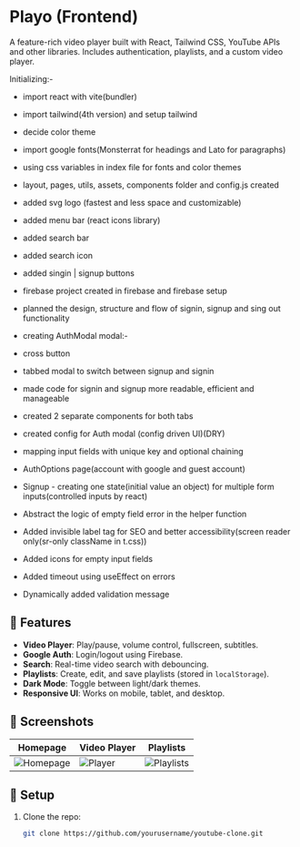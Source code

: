 # Playo (Frontend)

A feature-rich video player built with React, Tailwind CSS, YouTube APIs and other libraries. Includes authentication, playlists, and a custom video player.

Initializing:- 
- import react with vite(bundler)
- import tailwind(4th version) and setup tailwind
- decide color theme
- import google fonts(Monsterrat for headings and Lato for paragraphs)
- using css variables in index file for fonts and color themes
- layout, pages, utils, assets, components folder and config.js created
- added svg logo (fastest and less space and customizable)
- added menu bar (react icons library)
- added search bar
- added search icon
- added singin | signup buttons
- firebase project created in firebase and firebase setup
- planned the design, structure and flow of signin, signup and sing out functionality

- creating AuthModal modal:-
- cross button
- tabbed modal to switch between signup and signin
- made code for signin and signup more readable, efficient and manageable
- created 2 separate components for both tabs
- created config for Auth modal (config driven UI)(DRY)
- mapping input fields with unique key and optional chaining
- AuthOptions page(account with google and guest account)
- Signup - creating one state(initial value an object) for multiple form inputs(controlled inputs by react)
- Abstract the logic of empty field error in the helper function
- Added invisible label tag for SEO and better accessibility(screen reader only(sr-only className in t.css))
- Added icons for empty input fields
- Added timeout using useEffect on errors
- Dynamically added validation message

## 🚀 Features
- **Video Player**: Play/pause, volume control, fullscreen, subtitles.
- **Google Auth**: Login/logout using Firebase.
- **Search**: Real-time video search with debouncing.
- **Playlists**: Create, edit, and save playlists (stored in `localStorage`).
- **Dark Mode**: Toggle between light/dark themes.
- **Responsive UI**: Works on mobile, tablet, and desktop.

## 📸 Screenshots
| Homepage | Video Player | Playlists |
|----------|--------------|-----------|
| ![Homepage](screenshots/home.png) | ![Player](screenshots/player.png) | ![Playlists](screenshots/playlists.png) |

## 🔧 Setup
1. Clone the repo:
   ```bash
   git clone https://github.com/yourusername/youtube-clone.git